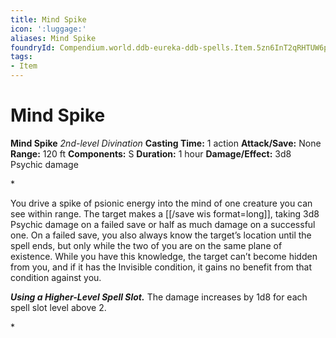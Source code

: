 ```yaml
---
title: Mind Spike
icon: ':luggage:'
aliases: Mind Spike
foundryId: Compendium.world.ddb-eureka-ddb-spells.Item.5zn6InT2qRHTUW6p
tags:
- Item
---
```


# Mind Spike

**Mind Spike**
_2nd-level Divination_
**Casting Time:** 1 action
**Attack/Save:** None
**Range:** 120 ft
**Components:** S
**Duration:** 1 hour
**Damage/Effect:** 3d8 Psychic damage

*<p>You drive a spike of psionic energy into the mind of one creature you can see within range. The target makes a [[/save wis format=long]], taking 3d8 Psychic damage on a failed save or half as much damage on a successful one. On a failed save, you also always know the target’s location until the spell ends, but only while the two of you are on the same plane of existence. While you have this knowledge, the target can’t become hidden from you, and if it has the Invisible condition, it gains no benefit from that condition against you.

***Using a Higher-Level Spell Slot.*** The damage increases by 1d8 for each spell slot level above 2.</p>*